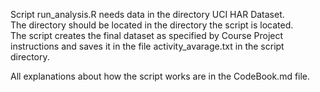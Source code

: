 Script run_analysis.R needs data in the directory UCI HAR Dataset.  
The directory should be located in the directory the script is located.  
The script creates the final dataset as specified by Course Project instructions
and saves it in the file activity_avarage.txt in the script directory.  

All explanations about how the script works are in the CodeBook.md file.